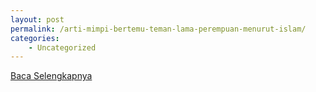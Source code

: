 ```yaml
---
layout: post
permalink: /arti-mimpi-bertemu-teman-lama-perempuan-menurut-islam/
categories:
    - Uncategorized
---
```


[Baca Selengkapnya](/04)